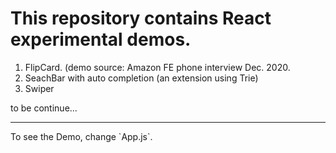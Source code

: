 # This repository contains React experimental demos.

<ol>
  <li>FlipCard.  (demo source: Amazon FE phone interview Dec. 2020.</li>
  <li>SeachBar with auto completion (an extension using Trie)</li>
  <li>Swiper</li>
</ol>

to be continue...

---

<p>
  To see the Demo, change `App.js`.
</p>
